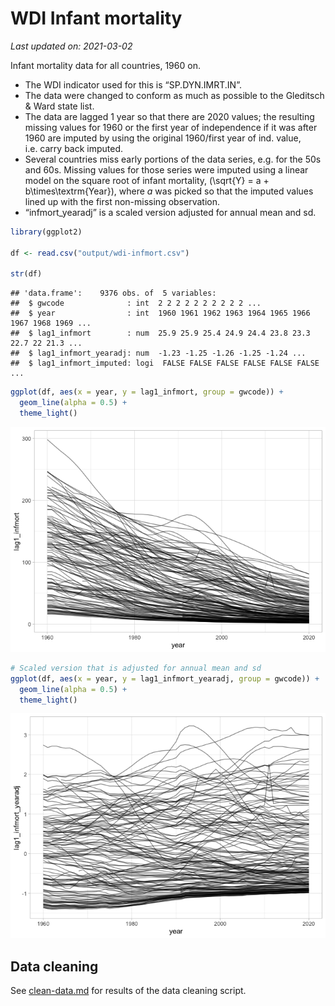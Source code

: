 WDI Infant mortality
================

*Last updated on: 2021-03-02*

Infant mortality data for all countries, 1960 on.

  - The WDI indicator used for this is “SP.DYN.IMRT.IN”.
  - The data were changed to conform as much as possible to the
    Gleditsch & Ward state list.
  - The data are lagged 1 year so that there are 2020 values; the
    resulting missing values for 1960 or the first year of independence
    if it was after 1960 are imputed by using the original 1960/first
    year of ind. value, i.e. carry back imputed.
  - Several countries miss early portions of the data series, e.g. for
    the 50s and 60s. Missing values for those series were imputed using
    a linear model on the square root of infant mortality,
    \(\sqrt{Y} = a + b\times\textrm{Year}\), where *a* was picked so
    that the imputed values lined up with the first non-missing
    observation.
  - “infmort\_yearadj” is a scaled version adjusted for annual mean and
    sd.

<!-- end list -->

``` r
library(ggplot2)

df <- read.csv("output/wdi-infmort.csv")

str(df)
```

    ## 'data.frame':    9376 obs. of  5 variables:
    ##  $ gwcode              : int  2 2 2 2 2 2 2 2 2 2 ...
    ##  $ year                : int  1960 1961 1962 1963 1964 1965 1966 1967 1968 1969 ...
    ##  $ lag1_infmort        : num  25.9 25.9 25.4 24.9 24.4 23.8 23.3 22.7 22 21.3 ...
    ##  $ lag1_infmort_yearadj: num  -1.23 -1.25 -1.26 -1.25 -1.24 ...
    ##  $ lag1_infmort_imputed: logi  FALSE FALSE FALSE FALSE FALSE FALSE ...

``` r
ggplot(df, aes(x = year, y = lag1_infmort, group = gwcode)) +
  geom_line(alpha = 0.5) +
  theme_light()
```

![](README_files/figure-gfm/unnamed-chunk-1-1.png)<!-- -->

``` r
# Scaled version that is adjusted for annual mean and sd
ggplot(df, aes(x = year, y = lag1_infmort_yearadj, group = gwcode)) +
  geom_line(alpha = 0.5) +
  theme_light()
```

![](README_files/figure-gfm/unnamed-chunk-1-2.png)<!-- -->

## Data cleaning

See [clean-data.md](clean-data.md) for results of the data cleaning
script.

